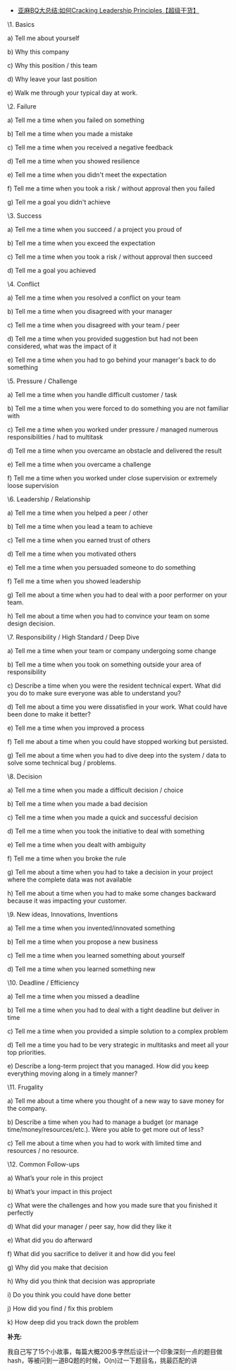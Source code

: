 - [ 亚麻BQ大总结:如何Cracking Leadership Principles【超级干货】](https://www.1point3acres.com/bbs/thread-679738-1-1.html)

\1.   Basics

a)   Tell me about yourself

b)   Why this company

c)   Why this position / this team

d)   Why leave your last position 

e)   Walk me through your typical day at work.



\2.   Failure

a)   Tell me a time when you failed on something

b)   Tell me a time when you made a mistake

c)   Tell me a time when you received a negative feedback

d)   Tell me a time when you showed resilience 

e)   Tell me a time when you didn't meet the expectation

f)   Tell me a time when you took a risk / without approval then you failed

g)   Tell me a goal you didn't achieve



\3.   Success

a)   Tell me a time when you succeed / a project you proud of

b)   Tell me a time when you exceed the expectation

c)   Tell me a time when you took a risk / without approval then succeed

d)   Tell me a goal you achieved



\4.   Conflict

a)   Tell me a time when you resolved a conflict on your team

b)   Tell me a time when you disagreed with your manager

c)   Tell me a time when you disagreed with your team / peer

d)   Tell me a time when you provided suggestion but had not been considered, what was the impact of it

e)   Tell me a time when you had to go behind your manager's back to do something



\5.   Pressure / Challenge

a)   Tell me a time when you handle difficult customer / task

b)   Tell me a time when you were forced to do something you are not familiar with

c)   Tell me a time when you worked under pressure / managed numerous responsibilities / had to multitask

d)   Tell me a time when you overcame an obstacle and delivered the result

e)   Tell me a time when you overcame a challenge

f)   Tell me a time when you worked under close supervision or extremely loose supervision



\6.   Leadership / Relationship 

a)   Tell me a time when you helped a peer / other

b)   Tell me a time when you lead a team to achieve

c)   Tell me a time when you earned trust of others

d)   Tell me a time when you motivated others

e)   Tell me a time when you persuaded someone to do something

f)   Tell me a time when you showed leadership

g)   Tell me about a time when you had to deal with a poor performer on your team.

h)   Tell me about a time when you had to convince your team on some design decision.



\7.   Responsibility / High Standard / Deep Dive

a)   Tell me a time when your team or company undergoing some change

b)   Tell me a time when you took on something outside your area of responsibility

c)   Describe a time when you were the resident technical expert. What did you do to make sure everyone was able to understand you?

d)   Tell me about a time you were dissatisfied in your work. What could have been done to make it better?

e)   Tell me a time when you improved a process

f)   Tell me about a time when you could have stopped working but persisted.

g)   Tell me about a time when you had to dive deep into the system / data to solve some technical bug / problems.



\8.   Decision

a)   Tell me a time when you made a difficult decision / choice

b)   Tell me a time when you made a bad decision 

c)   Tell me a time when you made a quick and successful decision

d)   Tell me a time when you took the initiative to deal with something

e)   Tell me a time when you dealt with ambiguity

f)   Tell me a time when you broke the rule

g)   Tell me about a time when you had to take a decision in your project where the complete data was not available

h)   Tell me about a time when you had to make some changes backward because it was impacting your customer.



\9.   New ideas, Innovations, Inventions

a)   Tell me a time when you invented/innovated something

b)   Tell me a time when you propose a new business

c)   Tell me a time when you learned something about yourself

d)   Tell me a time when you learned something new



\10.   Deadline / Efficiency 

a)   Tell me a time when you missed a deadline

b)   Tell me a time when you had to deal with a tight deadline but deliver in time

c)   Tell me a time when you provided a simple solution to a complex problem

d)   Tell me a time you had to be very strategic in multitasks and meet all your top priorities.

e)   Describe a long-term project that you managed. How did you keep everything moving along in a timely manner?



\11.   Frugality

a)   Tell me about a time where you thought of a new way to save money for the company.

b)   Describe a time when you had to manage a budget (or manage time/money/resources/etc.). Were you able to get more out of less?

c)   Tell me about a time when you had to work with limited time and resources / no resource.



\12.   Common Follow-ups

a)   What’s your role in this project

b)   What’s your impact in this project

c)   What were the challenges and how you made sure that you finished it perfectly

d)   What did your manager / peer say, how did they like it

e)   What did you do afterward

f)   What did you sacrifice to deliver it and how did you feel

g)   Why did you make that decision

h)   Why did you think that decision was appropriate

i)   Do you think you could have done better

j)   How did you find / fix this problem

k)   How deep did you track down the problem



**补充:**

我自己写了15个小故事，每篇大概200多字然后设计一个印象深刻一点的题目做hash，等被问到一道BQ题的时候，O(n)过一下题目名，挑最匹配的讲